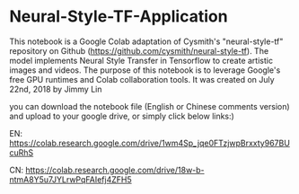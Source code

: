 # Neural-Style-TF-Application
This notebook is a Google Colab adaptation of Cysmith's "neural-style-tf" repository on Github (https://github.com/cysmith/neural-style-tf).
The model implements Neural Style Transfer in Tensorflow to create artistic images and videos. 
The purpose of this notebook is to leverage Google's free GPU runtimes and Colab collaboration tools. It was created on July 22nd, 2018 by Jimmy Lin

you can download the notebook file (English or Chinese comments version) and upload to your google drive, or simply click below links:)

EN: https://colab.research.google.com/drive/1wm4Sp_jqe0FTzjwpBrxxty967BUcuRhS

CN: https://colab.research.google.com/drive/18w-b-ntmA8Y5u7JYLrwPqFAIefj4ZFH5
